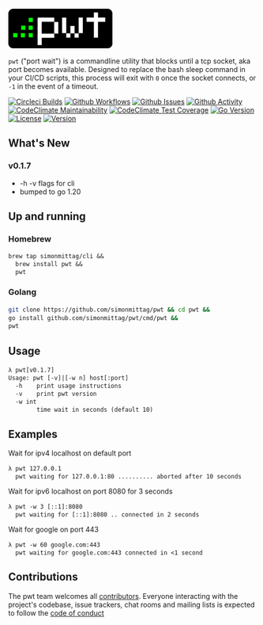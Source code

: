 ![](pwt.png)

`pwt` ("port wait") is a commandline utility that blocks until a tcp socket, aka port becomes available. Designed to 
replace the bash sleep command in your CI/CD scripts, this process will exit with `0` once the socket connects, or `-1`
in the event of a timeout. 

[![Circleci Builds](https://circleci.com/gh/simonmittag/pwt.svg?style=shield)](https://circleci.com/gh/simonmittag/pwt)
[![Github Workflows](https://github.com/simonmittag/mse6/workflows/Go/badge.svg)](https://github.com/simonmittag/pwt/actions)
[![Github Issues](https://img.shields.io/github/issues/simonmittag/pwt)](https://github.com/simonmittag/pwt/issues)
[![Github Activity](https://img.shields.io/github/commit-activity/m/simonmittag/pwt)](https://img.shields.io/github/commit-activity/m/simonmittag/pwt)  
[![CodeClimate Maintainability](https://api.codeclimate.com/v1/badges/70cd59e4dfd2801f8661/maintainability)](https://codeclimate.com/github/simonmittag/pwt/maintainability)
[![CodeClimate Test Coverage](https://api.codeclimate.com/v1/badges/70cd59e4dfd2801f8661/test_coverage)](https://codeclimate.com/github/simonmittag/pwt/test_coverage)
[![Go Version](https://img.shields.io/github/go-mod/go-version/simonmittag/pwt)](https://img.shields.io/github/go-mod/go-version/simonmittag/pwt)
[![License](https://img.shields.io/badge/License-Apache%202.0-blue.svg)](https://opensource.org/licenses/Apache-2.0)
[![Version](https://img.shields.io/badge/version-0.1.7-orange)](https://github.com/simonmittag/pwt/releases/tag/v0.1.6)

## What's New
### v0.1.7
* -h -v flags for cli
* bumped to go 1.20

## Up and running
### Homebrew
```
brew tap simonmittag/cli &&
  brew install pwt &&
  pwt 
```

### Golang
```bash
git clone https://github.com/simonmittag/pwt && cd pwt && 
go install github.com/simonmittag/pwt/cmd/pwt && 
pwt 
```

## Usage
```
λ pwt[v0.1.7]
Usage: pwt [-v]|[-w n] host[:port]
  -h    print usage instructions
  -v    print pwt version
  -w int
        time wait in seconds (default 10)
```

## Examples

Wait for ipv4 localhost on default port
```
λ pwt 127.0.0.1
  pwt waiting for 127.0.0.1:80 .......... aborted after 10 seconds  
```

Wait for ipv6 localhost on port 8080 for 3 seconds
```
λ pwt -w 3 [::1]:8080
  pwt waiting for [::1]:8080 .. connected in 2 seconds
```

Wait for google on port 443
```
λ pwt -w 60 google.com:443
  pwt waiting for google.com:443 connected in <1 second  
```

## Contributions
The pwt team welcomes all [contributors](https://github.com/simonmittag/pwt/blob/master/CONTRIBUTING.md). Everyone interacting with the project's codebase, issue trackers, chat rooms and mailing lists
is expected to follow the [code of conduct](https://github.com/simonmittag/pwt/blob/master/CODE_OF_CONDUCT.md)
